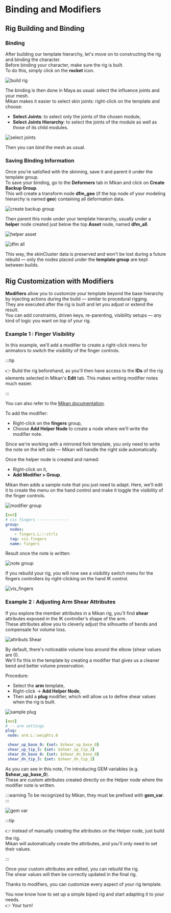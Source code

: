 # Binding and Modifiers

## Rig Building and Binding

### Binding

After building our template hierarchy, let's move on to constructing the rig and binding the character.  
Before binding your character, make sure the rig is built.  
To do this, simply click on the **rocket** icon.

![build rig](./img/build_rig.png)

The binding is then done in Maya as usual: select the influence joints and your mesh.  
Mikan makes it easier to select skin joints: right-click on the template and choose:

- **Select Joints**: to select only the joints of the chosen module,
- **Select Joints Hierarchy**: to select the joints of the module as well as those of its child modules.

![select joints](./img/select_joints.png)

Then you can bind the mesh as usual.

### Saving Binding Information

Once you're satisfied with the skinning, save it and parent it under the template group.  
To save your binding, go to the **Deformers** tab in Mikan and click on **Create Backup Group**.  
This will create a transform node **dfm_geo** (if the top node of your modeling hierarchy is named **geo**) containing all deformation data.

![create backup group](./img/backup.png)

Then parent this node under your template hierarchy, usually under a **helper** node created just below the top **Asset** node, named **dfm_all**.

![helper asset](./img/add_helper_asset.png)

![dfm all](./img/dfm_all.png)

This way, the skinCluster data is preserved and won't be lost during a future rebuild — only the nodes placed under the **template group** are kept between builds.

## Rig Customization with Modifiers

**Modifiers** allow you to customize your template beyond the base hierarchy by injecting actions during the build — similar to procedural rigging.  
They are executed after the rig is built and let you adjust or extend the result.  
You can add constraints, driven keys, re-parenting, visibility setups — any kind of logic you want on top of your rig.

### Example 1 : Finger Visibility

In this example, we'll add a modifier to create a right-click menu for animators to switch the visibility of the finger controls.

:::tip

👉 Build the rig beforehand, as you'll then have access to the **IDs** of the rig elements selected in Mikan's **Edit** tab. This makes writing modifier notes much easier.

:::

You can also refer to the [Mikan documentation](https://citrus-software.github.io/mikan-docs/).

To add the modifier:

- Right-click on the **fingers** group,
- Choose **Add Helper Node** to create a node where we'll write the modifier note.

Since we're working with a mirrored fork template, you only need to write the note on the left side — Mikan will handle the right side automatically.

Once the helper node is created and named:

- Right-click on it,
- **Add Modifier > Group**.

Mikan then adds a sample note that you just need to adapt. Here, we'll edit it to create the menu on the hand control and make it toggle the visibility of the finger controls.

![modifier group](./img/modifier_group.png)

```yml
[mod]
# vis fingers --------------
group:
  nodes:
    - fingers.L:::ctrls
  tag: vis.fingers
  name: fingers
```

Result once the note is written:

![note group](./img/note_fingers.png)

If you rebuild your rig, you will now see a visibility switch menu for the fingers controllers by right-clicking on the hand IK control.

![vis_fingers](./img/visFingers.png)

### Example 2 : Adjusting Arm Shear Attributes

If you explore the member attributes in a Mikan rig, you'll find **shear** attributes exposed in the IK controller's shape of the arm.  
These attributes allow you to cleverly adjust the silhouette of bends and compensate for volume loss.

![attributs Shear](./img/shear_attr.png)

By default, there's noticeable volume loss around the elbow (shear values are 0).  
We'll fix this in the template by creating a modifier that gives us a cleaner bend and better volume preservation.

Procedure:

- Select the **arm** template,
- Right-click → **Add Helper Node**,
- Then add a **plug** modifier, which will allow us to define shear values when the rig is built.

![sample plug](./img/sample_plug.png)

```yml
[mod]
# -- arm settings
plug:
 node: arm.L::weights.0

 shear_up_base_0: {set: $shear_up_base_0}
 shear_up_tip_3: {set: $shear_up_tip_3}
 shear_dn_base_0: {set: $shear_dn_base_0}
 shear_dn_tip_3: {set: $shear_dn_tip_3}
```

As you can see in this note, I'm introducing GEM variables (e.g. **$shear_up_base_0**).  
These are custom attributes created directly on the Helper node where the modifier note is written.

:::warning
To be recognized by Mikan, they must be prefixed with **gem_var**.
:::

![gem var](./img/gem_var.png)

:::tip

👉 instead of manually creating the attributes on the Helper node, just build the rig.  
Mikan will automatically create the attributes, and you'll only need to set their values.

:::

Once your custom attributes are edited, you can rebuild the rig.  
The shear values will then be correctly updated in the final rig.

Thanks to modifiers, you can customize every aspect of your rig template.

You now know how to set up a simple biped rig and start adapting it to your needs.  
👉 Your turn!
